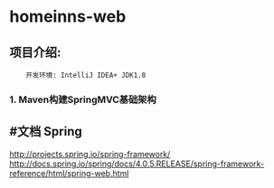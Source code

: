 homeinns-web
============

项目介绍:
---------------
        开发环境: IntelliJ IDEA+ JDK1.8
        
### 1. Maven构建SpringMVC基础架构






#文档
Spring
------
http://projects.spring.io/spring-framework/<br/>
http://docs.spring.io/spring/docs/4.0.5.RELEASE/spring-framework-reference/html/spring-web.html
